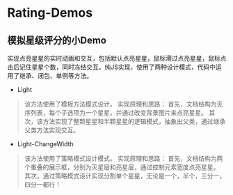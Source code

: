 Rating-Demos
======

模拟星级评分的小Demo
-------------------------
实现点亮星星的实时动画和交互，包括默认点亮星星，鼠标滑过点亮星星，鼠标点击后记住星星个数，同时冻结交互。纯JS实现，使用了两种设计模式，代码中运用了继承、闭包、单例等方法。

* Light

>该方法使用了模板方法模式设计。
>实现原理和思路：
>首先，文档结构为无序列表，每个子选项为一个星星，并通过改变背景图片来点亮星星。
>其次，该方法实现了整颗星星和半颗星星的逻辑模式，抽象出父类，通过继承父类方法实现交互。

* Light-ChangeWidth

>该方法使用了策略模式设计模式。
>实现原理和思路：
>首先，文档结构为两个重叠的展示框，分别为灭星层和亮星层，通过控制元素宽度点亮星星。
>其次，通过策略模式设计实现分割单个星星，无论是一个，半个，三分一，四分一都行！

<br/>
